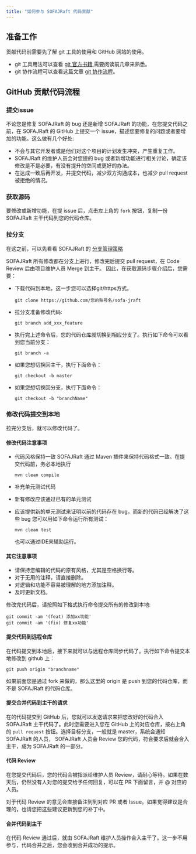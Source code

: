 ```yaml
---
title: "如何参与 SOFAJRaft 代码贡献"
---
```


## 准备工作

贡献代码前需要先了解 git 工具的使用和 GitHub 网站的使用。
- git 工具用法可以查看 [git 官方书籍](https://git-scm.com/book/zh/v1),需要阅读前几章来熟悉。
- git 协作流程可以查看这篇文章 [git 协作流程](http://www.ruanyifeng.com/blog/2015/12/git-workflow.html)。

## GitHub 贡献代码流程

### 提交issue

不论您是修复 SOFAJRaft 的 bug 还是新增 SOFAJRaft 的功能，在您提交代码之前，在 SOFAJRaft 的 GitHub 上提交一个 issue，描述您要修复的问题或者要增加的功能。这么做有几个好处:
- 不会与其它开发者或是他们对这个项目的计划发生冲突，产生重复工作。
- SOFAJRaft 的维护人员会对您提的 bug 或者新增功能进行相关讨论，确定该修改是不是必要，有没有提升的空间或更好的办法。
- 在达成一致后再开发，并提交代码，减少双方沟通成本，也减少 pull request 被拒绝的情况。

### 获取源码

要修改或新增功能，在提 issue 后，点击左上角的 ```fork``` 按钮，复制一份 SOFAJRaft 主干代码到您的代码仓库。 

### 拉分支

在这之前，可以先看看 SOFAJRaft 的 [分支管理策略](https://github.com/alipay/sofa-jraft/wiki/Github-%E5%88%86%E6%94%AF%E7%AE%A1%E7%90%86%E7%AD%96%E7%95%A5)

SOFAJRaft 所有修改都在分支上进行，修改完后提交 pull request，在 Code Review 后由项目维护人员 Merge  到主干。
因此，在获取源码步骤介绍后，您需要：
- 下载代码到本地，这一步您可以选择git/https方式。

  ```text
  git clone https://github.com/您的账号名/sofa-jraft
  ```

- 拉分支准备修改代码:

  ```text
  git branch add_xxx_feature
  ```

- 执行完上述命令后，您的代码仓库就切换到相应分支了。执行如下命令可以看到您当前分支：

  ```text
  git branch -a
  ```

- 如果您想切换回主干，执行下面命令：

  ```text
  git checkout -b master
  ```

- 如果您想切换回分支，执行下面命令：

  ```text
  git checkout -b "branchName"
  ```

### 修改代码提交到本地

拉完分支后，就可以修改代码了。

#### 修改代码注意事项

- 代码风格保持一致
  SOFAJRaft 通过 Maven 插件来保持代码格式一致。在提交代码前，务必本地执行

  ```text
  mvn clean compile
  ```

- 补充单元测试代码
- 新有修改应该通过已有的单元测试
- 应该提供新的单元测试来证明以前的代码存在 bug，而新的代码已经解决了这些 bug
  您可以用如下命令运行所有测试：

  ```text
  mvn clean test
  ```

  也可以通过IDE来辅助运行。

#### 其它注意事项

- 请保持您编辑的代码的原有风格，尤其是空格换行等。
- 对于无用的注释，请直接删除。
- 对逻辑和功能不容易被理解的地方添加注释。
- 及时更新文档。

修改完代码后，请按照如下格式执行命令提交所有的修改到本地:

  ```text
  git commit -am '(feat) 添加xx功能'
  git commit -am '(fix) 修复xx功能'
  ```

#### 提交代码到远程仓库

在代码提交到本地后，接下来就可以与远程仓库同步代码了。执行如下命令提交本地修改到 github 上：

```text
git push origin "branchname"
```

如果前面您是通过 fork 来做的，那么这里的 origin 是 push 到您的代码仓库，而不是 SOFAJRaft 的代码仓库。

#### 提交合并代码到主干的请求

在的代码提交到 GitHub 后，您就可以发送请求来把您改好的代码合入 SOFAJRaft 主干代码了。此时您需要进入您在 GitHub 上的对应仓库，按右上角的 ```pull request``` 按钮。选择目标分支，一般就是 master，系统会通知 SOFAJRaft 的人员， SOFAJRaft 人员会 Review 您的代码，符合要求后就会合入主干，成为 SOFAJRaft 的一部分。

#### 代码 Review

在您提交代码后，您的代码会被指派给维护人员 Review，请耐心等待。如果在数天后，仍然没有人对您的提交给予任何回复，可以在 PR 下面留言，并 @ 对应的人员。

对于代码 Review 的意见会直接备注到到对应 PR 或者 Issue。如果觉得建议是合理的，也请您把这些建议更新到您的补丁中。

#### 合并代码到主干

在代码 Review 通过后，就由 SOFAJRaft 维护人员操作合入主干了。这一步不用参与，代码合并之后，您会收到合并成功的提示。
